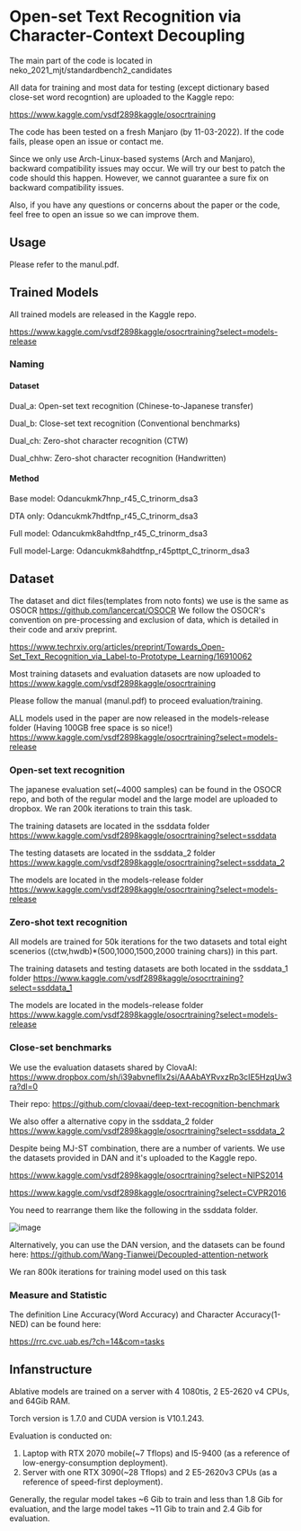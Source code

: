 # Open-set Text Recognition via Character-Context Decoupling

The main part of the code is located in neko_2021_mjt/standardbench2_candidates

All data for training and most data for testing (except dictionary based close-set word recogntion) are uploaded to the Kaggle repo:

https://www.kaggle.com/vsdf2898kaggle/osocrtraining

The code has been tested on a fresh Manjaro (by 11-03-2022). If the code fails, please open an issue or contact me. 

Since we only use Arch-Linux-based systems (Arch and Manjaro), backward compatibility issues may occur. We will try our best to patch the code should this happen. However, we cannot guarantee a sure fix on backward compatibility issues. 

Also, if you have any questions or concerns about the paper or the code, feel free to open an issue so we can improve them. 


## Usage 
Please refer to the manul.pdf. 

## Trained Models 
All trained models are released in the Kaggle repo.

https://www.kaggle.com/vsdf2898kaggle/osocrtraining?select=models-release

### Naming 

#### Dataset
Dual_a: Open-set text recognition (Chinese-to-Japanese transfer)

Dual_b: Close-set text recognition (Conventional benchmarks)

Dual_ch: Zero-shot character recognition (CTW)

Dual_chhw: Zero-shot character recognition (Handwritten)

#### Method

Base model: Odancukmk7hnp_r45_C_trinorm_dsa3

DTA only: Odancukmk7hdtfnp_r45_C_trinorm_dsa3

Full model: Odancukmk8ahdtfnp_r45_C_trinorm_dsa3

Full model-Large: Odancukmk8ahdtfnp_r45pttpt_C_trinorm_dsa3

## Dataset
The dataset and dict files(templates from noto fonts) we use is the same as OSOCR
https://github.com/lancercat/OSOCR
We follow the OSOCR's convention on pre-processing and exclusion of data, which is detailed in their code and arxiv preprint.

https://www.techrxiv.org/articles/preprint/Towards_Open-Set_Text_Recognition_via_Label-to-Prototype_Learning/16910062

Most training datasets and evaluation datasets are now uploaded to 
https://www.kaggle.com/vsdf2898kaggle/osocrtraining

Please follow the manual (manul.pdf) to proceed evaluation/training.

ALL models used in the paper are now released in the models-release folder (Having 100GB free space is so nice!)
https://www.kaggle.com/vsdf2898kaggle/osocrtraining?select=models-release


### Open-set text recognition
The japanese evaluation set(~4000 samples) can be found in the OSOCR repo, and both of the regular model and the large model are uploaded to dropbox. We ran 200k iterations to train this task. 

The training datasets are located in the ssddata folder
https://www.kaggle.com/vsdf2898kaggle/osocrtraining?select=ssddata

The testing datasets are located in the ssddata_2 folder
https://www.kaggle.com/vsdf2898kaggle/osocrtraining?select=ssddata_2

The models are located in the models-release folder
https://www.kaggle.com/vsdf2898kaggle/osocrtraining?select=models-release

### Zero-shot text recognition
All models are trained for 50k iterations for the two datasets and total eight scenerios ((ctw,hwdb)\*(500,1000,1500,2000 training chars)) in this part.

The training datasets and testing datasets are both located in the ssddata_1 folder
https://www.kaggle.com/vsdf2898kaggle/osocrtraining?select=ssddata_1

The models are located in the models-release folder
https://www.kaggle.com/vsdf2898kaggle/osocrtraining?select=models-release


### Close-set benchmarks

We use the evaluation datasets shared by ClovaAI: 
https://www.dropbox.com/sh/i39abvnefllx2si/AAAbAYRvxzRp3cIE5HzqUw3ra?dl=0

Their repo: https://github.com/clovaai/deep-text-recognition-benchmark

We also offer a alternative copy in the ssddata_2 folder
https://www.kaggle.com/vsdf2898kaggle/osocrtraining?select=ssddata_2 



Despite being MJ-ST combination, there are a number of varients. We use the datasets provided in DAN and it's uploaded to the Kaggle repo.

https://www.kaggle.com/vsdf2898kaggle/osocrtraining?select=NIPS2014

https://www.kaggle.com/vsdf2898kaggle/osocrtraining?select=CVPR2016

You need to rearrange them like the following in the ssddata folder.

![image](https://user-images.githubusercontent.com/59994105/157666662-db003c7f-baff-4584-bbe9-db5d75d45c12.png)


Alternatively, you can use the DAN version, and the datasets can be found here:
https://github.com/Wang-Tianwei/Decoupled-attention-network


We ran 800k iterations for training model used on this task


### Measure and Statistic
The definition Line Accuracy(Word Accuracy) and Character Accuracy(1-NED) can be found here:

https://rrc.cvc.uab.es/?ch=14&com=tasks

## Infanstructure
Ablative models are trained on a server with 4 1080tis, 2 E5-2620 v4 CPUs, and 64Gib RAM.

Torch version is 1.7.0 and CUDA version is V10.1.243.

Evaluation is conducted on:
1. Laptop with RTX 2070 mobile(~7 Tflops) and I5-9400 (as a reference of low-energy-consumption deployment).
2. Server with one RTX 3090(~28 Tflops) and 2 E5-2620v3 CPUs (as a reference of speed-first deployment).

Generally, the regular model takes ~6 Gib to train and less than 1.8 Gib for evaluation, and the large model takes ~11 Gib to train and 2.4 Gib for evaluation.




